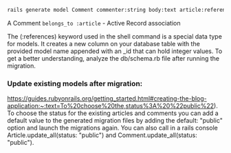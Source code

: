 ```bash
rails generate model Comment commenter:string body:text article:references
```

A Comment `belongs_to :article` - Active Record association

The (:references) keyword used in the shell command is a special data type for models. It creates a new column on your database table with the provided model name appended with an \_id that can hold integer values. To get a better understanding, analyze the db/schema.rb file after running the migration.

### Update existing models after migration:

https://guides.rubyonrails.org/getting_started.html#creating-the-blog-application:~:text=To%20choose%20the,status%3A%20%22public%22).
To choose the status for the existing articles and comments you can add a default value to the generated migration files by adding the default: "public" option and launch the migrations again. You can also call in a rails console Article.update_all(status: "public") and Comment.update_all(status: "public").

